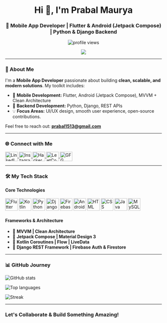 <h1 align="center">Hi 👋, I'm Prabal Maurya</h1>
<h3 align="center">🚀 Mobile App Developer | Flutter & Android (Jetpack Compose) | Python & Django Backend</h3>

<p align="center">
  <img src="https://komarev.com/ghpvc/?username=prabalmaurya08&label=Profile%20views&color=0e75b6&style=flat" alt="profile views" />
</p>

<p align="center">
  <a href="https://github.com/ryo-ma/github-profile-trophy">
    <img src="https://github-profile-trophy.vercel.app/?username=prabalmaurya08&theme=onedark&title=MultiLanguage,Commits,Repositories,Stars" />
  </a>
</p>

---

### 👋 About Me

I'm a **Mobile App Developer** passionate about building **clean, scalable, and modern solutions**. My toolkit includes:

* 📱 **Mobile Development:** Flutter, Android (Jetpack Compose), MVVM + Clean Architecture
* 🐍 **Backend Development:** Python, Django, REST APIs
* 💡 **Focus Areas:** UI/UX design, smooth user experience, open-source contributions.

Feel free to reach out: **prabal1513@gmail.com**

---

### 🌐 Connect with Me

<p align="left">
  <a href="https://www.linkedin.com/in/prabal-maurya-113232244/" target="_blank">
    <img align="center" src="https://raw.githubusercontent.com/rahuldkjain/github-profile-readme-generator/master/src/images/icons/Social/linked-in-alt.svg" alt="LinkedIn" height="30" width="40" />
  </a>
  <a href="https://www.instagram.com/prabal_1502/" target="_blank">
    <img align="center" src="https://raw.githubusercontent.com/rahuldkjain/github-profile-readme-generator/master/src/images/icons/Social/instagram.svg" alt="Instagram" height="30" width="40" />
  </a>
  <a href="https://www.hackerrank.com/prabal1513" target="_blank">
    <img align="center" src="https://raw.githubusercontent.com/rahuldkjain/github-profile-readme-generator/master/src/images/icons/Social/hackerrank.svg" alt="HackerRank" height="30" width="40" />
  </a>
  <a href="https://leetcode.com/prabal001/" target="_blank">
    <img align="center" src="https://raw.githubusercontent.com/rahuldkjain/github-profile-readme-generator/master/src/images/icons/Social/leet-code.svg" alt="LeetCode" height="30" width="40" />
  </a>
  <a href="https://auth.geeksforgeeks.org/user/prabalofr8/profile" target="_blank">
    <img align="center" src="https://raw.githubusercontent.com/rahuldkjain/github-profile-readme-generator/master/src/images/icons/Social/geeks-for-geeks.svg" alt="GFG" height="30" width="40" />
  </a>
</p>

---

### 🛠️ My Tech Stack

#### **Core Technologies**
<p>
  <img src="https://cdn.jsdelivr.net/gh/devicons/devicon/icons/flutter/flutter-original.svg" width="40" height="40" alt="Flutter"/>
  <img src="https://cdn.jsdelivr.net/gh/devicons/devicon/icons/kotlin/kotlin-original.svg" width="40" height="40" alt="Kotlin"/>
  <img src="https://cdn.jsdelivr.net/gh/devicons/devicon/icons/python/python-original.svg" width="40" height="40" alt="Python"/>
  <img src="https://cdn.jsdelivr.net/gh/devicons/devicon/icons/django/django-plain.svg" width="40" height="40" alt="Django"/>
  <img src="https://cdn.jsdelivr.net/gh/devicons/devicon/icons/firebase/firebase-plain.svg" width="40" height="40" alt="Firebase"/>
  <img src="https://cdn.jsdelivr.net/gh/devicons/devicon/icons/android/android-original.svg" width="40" height="40" alt="Android"/>
  <img src="https://cdn.jsdelivr.net/gh/devicons/devicon/icons/html5/html5-original.svg" width="40" height="40" alt="HTML"/>
  <img src="https://cdn.jsdelivr.net/gh/devicons/devicon/icons/css3/css3-original.svg" width="40" height="40" alt="CSS"/>
  <img src="https://cdn.jsdelivr.net/gh/devicons/devicon/icons/java/java-original.svg" width="40" height="40" alt="Java"/>
  <img src="https://cdn.jsdelivr.net/gh/devicons/devicon/icons/mysql/mysql-original-wordmark.svg" width="40" height="40" alt="MySQL"/>
</p>

#### **Frameworks & Architecture**
- 🔹 **MVVM | Clean Architecture**
- 🔹 **Jetpack Compose | Material Design 3**
- 🔹 **Kotlin Coroutines | Flow | LiveData**
- 🔹 **Django REST Framework | Firebase Auth & Firestore**

---

### 📊 GitHub Journey

<p align="left">
  <img align="center" src="https://github-readme-stats.vercel.app/api?username=prabalmaurya08&show_icons=true&theme=tokyonight" alt="GitHub stats" />
</p>
<p align="left">
  <img align="center" src="https://github-readme-stats.vercel.app/api/top-langs/?username=prabalmaurya08&layout=compact&theme=tokyonight" alt="Top languages" />
</p>
<p align="left">
  <img align="center" src="https://github-readme-streak-stats.herokuapp.com/?user=prabalmaurya08&theme=tokyonight" alt="Streak" />
</p>

---

### Let's Collaborate & Build Something Amazing!
